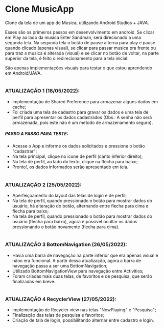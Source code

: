 # Clone MusicApp

Clone da tela de um app de Musica, utilizando Android Studios + JAVA.

Esses são os primeiros passos em desenvolvimento em android. Se clicar em Play ao lado da musica Enter Sandman, será direcionado a uma segunda tela. Na segunda tela o botão de pause alterna para play e pause quando clicado (apenas visual), se clicar para passar musica pra frente ou para traz a musica é alterada (visual) e se clicar no botão de voltar, na parte superior da tela, é feito o redirecionamento para a tela inicial.

São apenas implementações visuais para testar o que estou aprendendo em Android/JAVA.
#

### ATUALIZAÇÃO 1 (18/05/2022):
- Implementação de Shared Preference para armazenar alguns dados em cache;
- Foi criada uma tela de cadastro para gravar os dados e uma tela de perfil para apresentar os dados cadastrados (Obs.: A senha não será armazenada, pois este não é um metodo de armazenamento seguro).
##### PASSO A PASSO PARA TESTE: 
- Acesse o App e informe os dados solicitados e pressione o botão "cadastrar";
- Na tela principal, clique no icone de perfil (canto inferior direito);
- Na tela de perfil, ao lado do texto, clique na flecha para baixo;
- Pronto!, os dados informados serão apresentado em tela. 
#

### ATUALIZAÇÃO 2 (25/05/2022):
- Aperfeiçoamento do layout das telas de login e de perfil;
- Na tela de perfil, quando pressionado o botão para mostrar dados do usuário, há alteração do botão, alternando entre flecha para cima e flecha para baixo;
- Na tela de perfil, quando pressionado o botão para mostrar dados do usuário (flecha para baixo), agora é possível ocultar os dados pressionando o botão novamente (flecha para cima).
#

### ATUALIZAÇÃO 3 BottomNavigation (26/05/2022):
- Havia uma barra de navegação na parte inferior que era apenas visual e nãoo era funcional. A partir dessa atualização, agora a barra de navegação passa a ser uma BottomNavigation;
- Utilizado BottomNavigationView para navegação entre Activities;
- Foram criadas mais duas telas, de favoritos e de pesquisa, que serão finalizadas em breve.
#

### ATUALIZAÇÃO 4 RecyclerView (27/05/2022):
- Implementação de Recycler view nas telas "NowPlaying" e "Pesquisa";
- Finalização das telas de pesquisa e favoritos;
- Criação de tala de login, possibilitando alternar entre cadastro e login.
